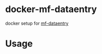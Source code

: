  # docker-mf-dataentry
 docker setup for [mf-dataentry](https://github.com/teamshadi/mf-dataentry)

# Usage
